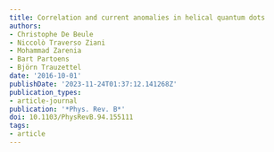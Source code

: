 ```yaml
---
title: Correlation and current anomalies in helical quantum dots
authors:
- Christophe De Beule
- Niccolò Traverso Ziani
- Mohammad Zarenia
- Bart Partoens
- Björn Trauzettel
date: '2016-10-01'
publishDate: '2023-11-24T01:37:12.141268Z'
publication_types:
- article-journal
publication: '*Phys. Rev. B*'
doi: 10.1103/PhysRevB.94.155111
tags:
- article
---
```

